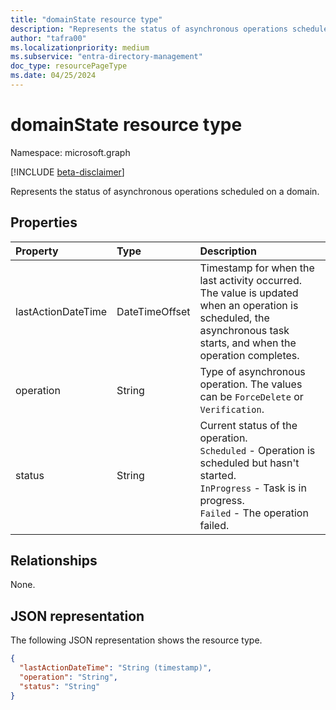 ```yaml
---
title: "domainState resource type"
description: "Represents the status of asynchronous operations scheduled on a domain."
author: "tafra00"
ms.localizationpriority: medium
ms.subservice: "entra-directory-management"
doc_type: resourcePageType
ms.date: 04/25/2024
---
```


# domainState resource type

Namespace: microsoft.graph

[!INCLUDE [beta-disclaimer](../../includes/beta-disclaimer.md)]

Represents the status of asynchronous operations scheduled on a domain.

## Properties

| Property   | Type | Description |
|:---------------|:--------|:----------|
| lastActionDateTime | DateTimeOffset | Timestamp for when the last activity occurred. The value is updated when an operation is scheduled, the asynchronous task starts, and when the operation completes. |
| operation | String | Type of asynchronous operation. The values can be `ForceDelete` or `Verification`. |
| status | String | Current status of the operation. <br> `Scheduled` - Operation is scheduled but hasn't started. <br> `InProgress` - Task is in progress. <br> `Failed` - The operation failed. |

## Relationships
None.

## JSON representation
The following JSON representation shows the resource type.

<!-- {
  "blockType": "resource",
  "optionalProperties": [

  ],
  "@odata.type": "microsoft.graph.domainState"
}-->

```json
{
  "lastActionDateTime": "String (timestamp)",
  "operation": "String",
  "status": "String"
}

```

<!-- uuid: 8fcb5dbc-d5aa-4681-8e31-b001d5168d79
2015-10-25 14:57:30 UTC -->
<!--
{
  "type": "#page.annotation",
  "description": "domainState resource",
  "keywords": "",
  "section": "documentation",
  "tocPath": "",
  "suppressions": []
}
-->


